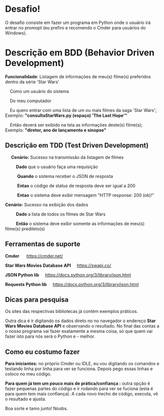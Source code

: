 # Desafio!
O desafio consiste em fazer um programa em Python onde o usuário irá entrar no promopt (eu prefiro e recomendo o Cmder para usuários do Windows).


# Descrição em BDD (Behavior Driven Development)

  
 **Funcionalidade**: Listagem de informações de meu(s) filme(s) preferidos dentro da série 'Star Wars'

&nbsp;&nbsp;&nbsp;&nbsp;Como um usuário do sistema

&nbsp;&nbsp;&nbsp;&nbsp;Do meu computador

&nbsp;&nbsp;&nbsp;&nbsp;Eu quero entrar com uma lista de um ou mais filmes da saga 'Star Wars'; Exemplo: **"consultaStarWars.py (espaço) 'The Last Hope'"**

&nbsp;&nbsp;&nbsp;&nbsp;Então deverá ser exibido na tela as informações deste(s) filme(s); Exemplo: **"diretor, ano de lançamento e sinopse"**
  
 
## Descrição em TDD (Test Driven Development)

&nbsp;&nbsp;&nbsp;&nbsp; **Cenário:** Sucesso na transmissão da listagem de filmes

&nbsp;&nbsp;&nbsp;&nbsp;&nbsp;&nbsp;&nbsp;&nbsp;  **Dado** que o usuário faça uma requisição

&nbsp;&nbsp;&nbsp;&nbsp; &nbsp;&nbsp;&nbsp;&nbsp; **Quando** o sistema receber o JSON de resposta

&nbsp;&nbsp;&nbsp;&nbsp; &nbsp;&nbsp;&nbsp;&nbsp; **Entao** o código de status de resposta deve ser igual a 200

&nbsp;&nbsp;&nbsp;&nbsp; &nbsp;&nbsp;&nbsp;&nbsp; **Entao** o sistema deve exibir mensagem "HTTP response: 200 (ok)!"

  
**Cenário:** Sucesso na exibição dos dados

&nbsp;&nbsp;&nbsp;&nbsp; &nbsp;&nbsp;&nbsp;&nbsp;**Dado** a lista de todos os filmes de Star Wars

&nbsp;&nbsp;&nbsp;&nbsp; &nbsp;&nbsp;&nbsp;&nbsp;**Então** o sistema deve exibir somente as informações de meu(s) filme(s) predileto(s)


## Ferramentas de suporte

**Cmder**
&nbsp;&nbsp;&nbsp;&nbsp; https://cmder.net/

**Star Wars Movies Database API**
&nbsp;&nbsp;&nbsp;&nbsp;https://swapi.co/

**JSON Python lib**
&nbsp;&nbsp;&nbsp;&nbsp;https://docs.python.org/3/library/json.html


**Requests Python lib**
&nbsp;&nbsp;&nbsp;&nbsp;https://docs.python.org/3/library/json.html

## Dicas para pesquisa
Os sites das respectivas bibliotecas já contém exemplos práticos.

Outra dica é ir digitando os dados direto no no navegador o endereço **Star Wars Movies Database API** e observando o resultado. No final das contas a o nosso programa  vai fazer exatamente a mesma coisa, só que quem vai fazer isto para nós será o Python e - melhor.

## Como eu costumo fazer
**Para iniciantes:** no próprio Cmder ou IDLE, eu vou digitando os comandos e testando linha por linha para ver se funciona. Depois pego essas linhas e coloco no meu código.

**Para quem já tem um pouco mais de prática/confiança :** outra opção é fazer pequenas partes do código e ir rodando para ver se fuciona (esta é para quem tem mais confiança). A cada novo trecho de código, executa, vê o resultado e ajusta.

Boa sorte e tamo junto!
Noobs.

